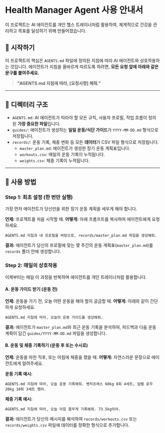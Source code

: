 # Health Manager Agent 사용 안내서

이 프로젝트는 AI 에이전트를 개인 헬스 트레이너처럼 활용하여, 체계적으로 건강을 관리하고 목표를 달성하기 위해 만들어졌습니다.

## 🚀 시작하기

이 프로젝트의 핵심은 `AGENTS.md` 파일에 정의된 지침에 따라 AI 에이전트와 상호작용하는 것입니다. 에이전트가 지침을 올바르게 따르도록 하려면, **모든 요청 앞에 아래와 같은 문구를 붙여주세요.**

> **"AGENTS.md 지침에 따라, [요청사항] 해줘."**

---

## 📂 디렉터리 구조

-   `AGENTS.md`: AI 에이전트가 따라야 할 모든 규칙, 사용자 프로필, 작업 흐름이 정의된 **가장 중요한 파일**입니다.
-   `guides/`: 에이전트가 생성하는 **일일 운동/식단 가이드**가 `YYYY-MM-DD.md` 형식으로 저장됩니다.
-   `records/`: 운동 기록, 체중 변화 등 모든 **데이터**가 CSV 파일 형식으로 저장됩니다.
    -   `master_plan.md`: 에이전트가 생성한 장기 운동 계획표입니다.
    -   `workouts.csv`: 매일의 운동 기록이 누적됩니다.
    -   `weights.csv`: 체중 기록이 누적됩니다.

---

## 📝 사용 방법

### Step 1: 최초 설정 (한 번만 실행)

가장 먼저 에이전트가 당신만을 위한 장기 운동 계획을 세우게 해야 합니다.

**언제:** 프로젝트를 처음 시작할 때.
**어떻게:** 아래 프롬프트를 복사하여 에이전트에게 요청하세요.

```
AGENTS.md 지침과 내 프로필을 바탕으로, records/master_plan.md 파일을 생성해줘.
```

**결과:** 에이전트가 당신의 프로필에 맞는 몇 주간의 운동 계획표(`master_plan.md`)를 `records` 폴더 안에 생성합니다.

### Step 2: 매일의 상호작용

이제부터는 매일 이 과정을 반복하며 에이전트를 개인 트레이너처럼 활용합니다.

#### A. 운동 가이드 받기 (운동 전)

**언제:** 운동을 가기 전, 오늘 어떤 운동을 해야 할지 궁금할 때.
**어떻게:** 아래와 같이 간단하게 요청하세요.

```
AGENTS.md 지침에 따라, 오늘의 운동 가이드를 생성해줘.
```

**결과:** 에이전트가 `master_plan.md`와 최근 운동 기록을 분석하여, 피드백과 다음 운동 계획이 담긴 `guides/YYYY-MM-DD.md` 파일을 생성합니다.

#### B. 운동 및 체중 기록하기 (운동 후 또는 수시로)

**언제:** 운동을 마친 직후, 또는 아침에 체중을 쟀을 때.
**어떻게:** 자연스러운 문장으로 에이전트에게 알려주세요.

**운동 기록 예시:**

```
AGENTS.md 지침에 따라, 오늘 운동 기록해줘. 벤치프레스 60kg 8회 4세트, 덤벨 로우 20kg 10회 3세트 했어.
```

**체중 기록 예시:**

```
AGENTS.md 지침에 따라, 오늘 아침 몸무게 기록해줘. 73.5kg이야.
```

**결과:** 에이전트가 당신의 메시지를 해석하여 `records/workouts.csv` 또는 `records/weights.csv` 파일에 데이터를 정확한 형식으로 추가합니다.
